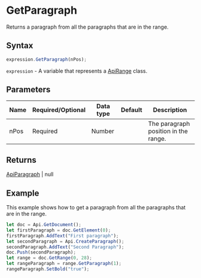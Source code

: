 # GetParagraph

Returns a paragraph from all the paragraphs that are in the range.

## Syntax

```javascript
expression.GetParagraph(nPos);
```

`expression` - A variable that represents a [ApiRange](../ApiRange.md) class.

## Parameters

| **Name** | **Required/Optional** | **Data type** | **Default** | **Description** |
| ------------- | ------------- | ------------- | ------------- | ------------- |
| nPos | Required | Number |  | The paragraph position in the range. |

## Returns

[ApiParagraph](../../ApiParagraph/ApiParagraph.md) \| null

## Example

This example shows how to get a paragraph from all the paragraphs that are in the range.

```javascript editor-docx
let doc = Api.GetDocument();
let firstParagraph = doc.GetElement(0);
firstParagraph.AddText("First paragraph");
let secondParagraph = Api.CreateParagraph();
secondParagraph.AddText("Second Paragraph");
doc.Push(secondParagraph);
let range = doc.GetRange(0, 28);
let rangeParagraph = range.GetParagraph(1);
rangeParagraph.SetBold("true");
```
